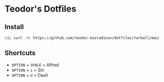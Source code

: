 # Teodor's Dotfiles

## Install
```bash
cd; curl -#L https://github.com/teodor-kostadinov/dotfiles/tarball/main | tar -xzv --strip-components 1 --exclude={README.md,LICENSE}; source .zshrc
```
## Shortcuts
* `OPTION` + `SPACE` = Alfred
* `OPTION` + `i` = Siri
* `OPTION` + `d` = Dash
